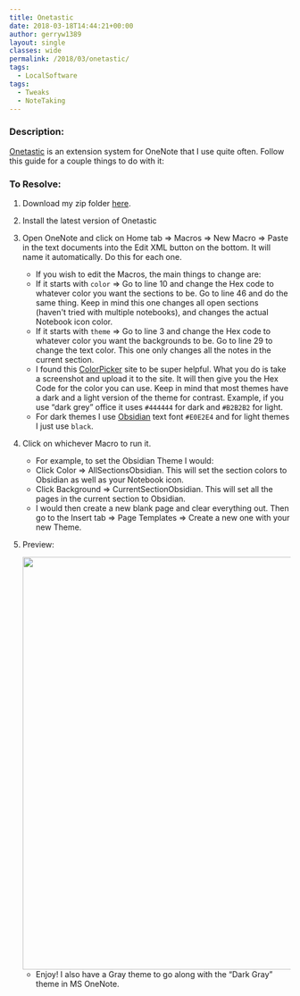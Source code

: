 ```yaml
---
title: Onetastic
date: 2018-03-18T14:44:21+00:00
author: gerryw1389
layout: single
classes: wide
permalink: /2018/03/onetastic/
tags:
  - LocalSoftware
tags:
  - Tweaks
  - NoteTaking
---
```

<!--more-->

### Description:

[Onetastic](https://getonetastic.com/) is an extension system for OneNote that I use quite often. Follow this guide for a couple things to do with it:

### To Resolve:

1. Download my zip folder [here](https://github.com/gerryw1389/misc/blob/main/onetastic.zip).

2. Install the latest version of Onetastic

3. Open OneNote and click on Home tab => Macros => New Macro => Paste in the text documents into the Edit XML button on the bottom. It will name it automatically. Do this for each one.

   - If you wish to edit the Macros, the main things to change are:
   - If it starts with `color` => Go to line 10 and change the Hex code to whatever color you want the sections to be. Go to line 46 and do the same thing. Keep in mind this one changes all open sections (haven't tried with multiple notebooks), and changes the actual Notebook icon color.
   - If it starts with `theme` => Go to line 3 and change the Hex code to whatever color you want the backgrounds to be. Go to line 29 to change the text color. This one only changes all the notes in the current section.
   - I found this [ColorPicker](https://imagecolorpicker.com/) site to be super helpful. What you do is take a screenshot and upload it to the site. It will then give you the Hex Code for the color you can use. Keep in mind that most themes have a dark and a light version of the theme for contrast. Example, if you use &#8220;dark grey&#8221; office it uses `#444444` for dark and `#B2B2B2` for light.
   - For dark themes I use [Obsidian](http://www.eclipsecolorthemes.org/?view=theme&id=21) text font `#E0E2E4` and for light themes I just use `black`.

4. Click on whichever Macro to run it.

   - For example, to set the Obsidian Theme I would:
   - Click Color => AllSectionsObsidian. This will set the section colors to Obsidian as well as your Notebook icon.
   - Click Background => CurrentSectionObsidian. This will set all the pages in the current section to Obsidian.
   - I would then create a new blank page and clear everything out. Then go to the Insert tab => Page Templates => Create a new one with your new Theme.

5. Preview:

   <img class="alignnone size-full wp-image-5249" src="https://automationadmin.com/assets/images/uploads/2018/03/onetastic.jpg" alt="" width="1555" height="739" srcset="https://automationadmin.com/assets/images/uploads/2018/03/onetastic.jpg 1555w, https://automationadmin.com/assets/images/uploads/2018/03/onetastic-300x143.jpg 300w, https://automationadmin.com/assets/images/uploads/2018/03/onetastic-768x365.jpg 768w, https://automationadmin.com/assets/images/uploads/2018/03/onetastic-1024x487.jpg 1024w" sizes="(max-width: 1555px) 100vw, 1555px" /> 

   - Enjoy! I also have a Gray theme to go along with the &#8220;Dark Gray&#8221; theme in MS OneNote.